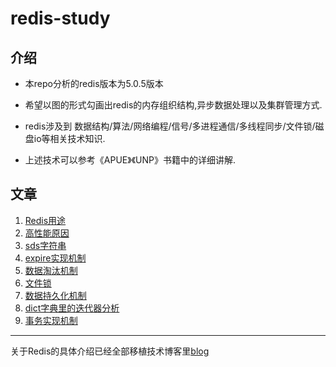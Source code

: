 # redis-study
## 介绍
* 本repo分析的redis版本为5.0.5版本
* 希望以图的形式勾画出redis的内存组织结构,异步数据处理以及集群管理方式.

* redis涉及到 数据结构/算法/网络编程/信号/多进程通信/多线程同步/文件锁/磁盘io等相关技术知识.
* 上述技术可以参考《APUE》《UNP》书籍中的详细讲解.

## 文章

1. [Redis用途](https://wapthen.github.io/2020/03/05/2020/2020-03-05-Redis%E7%94%A8%E9%80%94/)
2. [高性能原因](https://wapthen.github.io/2020/03/13/2020/2020-03-13-Redis%E9%AB%98%E6%80%A7%E8%83%BD%E5%8E%9F%E5%9B%A0%E5%88%86%E6%9E%90/) 
3. [sds字符串](https://wapthen.github.io/2020/03/06/2020/2020-03-06-Redis-SDS%E5%AD%97%E7%AC%A6%E4%B8%B2/) 
4. [expire实现机制](https://wapthen.github.io/2020/03/07/2020/2020-03-07-Redis-expire%E5%AE%9E%E7%8E%B0%E6%9C%BA%E5%88%B6/) 
5. [数据淘汰机制](https://wapthen.github.io/2020/03/11/2020/2020-03-11-Redis%E6%95%B0%E6%8D%AE%E6%B7%98%E6%B1%B0%E6%9C%BA%E5%88%B6/) 
6. [文件锁](https://wapthen.github.io/2020/03/08/2020/2020-03-08-Redis%E6%96%87%E4%BB%B6%E9%94%81/)
7. [数据持久化机制](https://wapthen.github.io/2020/03/12/2020/2020-03-12-Redis%E6%95%B0%E6%8D%AE%E6%8C%81%E4%B9%85%E5%8C%96%E6%9C%BA%E5%88%B6/) 
8. [dict字典里的迭代器分析](https://wapthen.github.io/2020/03/09/2020/2020-03-09-Redis%E5%AD%97%E5%85%B8%E8%BF%AD%E4%BB%A3%E5%99%A8%E5%88%86%E6%9E%90/) 
9. [事务实现机制](https://wapthen.github.io/2020/03/10/2020/2020-03-10-Redis%E4%BA%8B%E5%8A%A1%E5%AE%9E%E7%8E%B0%E6%9C%BA%E5%88%B6/) 

---

关于Redis的具体介绍已经全部移植技术博客里[blog](https://wapthen.github.io)






